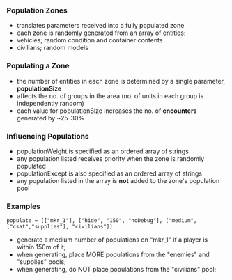 ### Population Zones
- translates parameters received into a fully populated zone
- each zone is randomly generated from an array of entities:
- vehicles; random condition and container contents
- civilians; random models

### Populating a Zone
- the number of entities in each zone is determined by a single parameter, **populationSize**
- affects the no. of groups in the area (no. of units in each group is independently random)
- each value for populationSize increases the no. of **encounters** generated by ~25-30%

### Influencing Populations
- populationWeight is specified as an ordered array of strings
- any population listed receives priority when the zone is randomly populated
- populationExcept is also specified as an ordered array of strings
- any population listed in the array is **not** added to the zone's population pool

### Examples
`populate = [["mkr_1"], ["hide", "150", "noDebug"], ["medium", ["csat","supplies"], "civilians"]]`

- generate a medium number of populations on "mkr_1" if a player is within 150m of it;
- when generating, place MORE populations from the "enemies" and "supplies" pools;
- when generating, do NOT place populations from the "civilians" pool;

